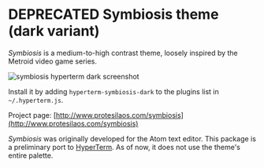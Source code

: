 # DEPRECATED Symbiosis theme (dark variant)

*Symbiosis* is a medium-to-high contrast theme, loosely inspired by the Metroid video game series.

![symbiosis hyperterm dark screenshot](https://raw.githubusercontent.com/protesilaos/prot16/master/symbiosis/hyperterm/screenshot.png)

Install it by adding `hyperterm-symbiosis-dark` to the plugins list in `~/.hyperterm.js`.

Project page: [http://www.protesilaos.com/symbiosis](http://www.protesilaos.com/symbiosis)

*Symbiosis* was originally developed for the Atom text editor. This package is a preliminary port to [HyperTerm](https://hyperterm.org/). As of now, it does not use the theme's entire palette.
